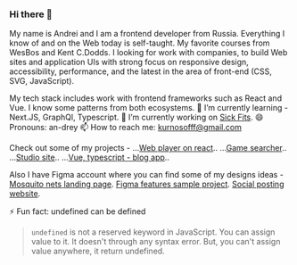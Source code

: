 ### Hi there 👋

My name is Andrei and I am a frontend developer from Russia. Everything I know of and on the Web today is self-taught. My favorite courses from WesBos and Kent C.Dodds.
I looking for work with companies, to build Web sites and application UIs with strong focus on responsive design, accessibility, performance, and the latest in the area of front-end (CSS, SVG, JavaScript).

My tech stack includes work with frontend frameworks such as React and Vue. I know some patterns from both ecosystems.
🌱 I’m currently learning - Next.JS, GraphQl, Typescript.
🔭 I’m currently working on [Sick Fits](https://github.com/andreikurnosov/sick-fits).
😄 Pronouns: an-drey
📫 How to reach me: kurnosofff@gmail.com

Check out some of my projects - 
...[Web player on react](https://github.com/andreikurnosov/react-music-player)..
...[Game searcher](https://github.com/andreikurnosov/game-website)..
...[Studio site](https://github.com/andreikurnosov/studio-site)..
...[Vue, typescript - blog app](https://github.com/andreikurnosov/vue-blog)..

Also I have Figma account where you can find some of my designs ideas - 
[Mosquito nets landing page](https://www.figma.com/file/jeBAjCclrVDYgQlFjzTaUt/Setki-Novosib).
[Figma features sample project](https://www.figma.com/file/Xduy5BUSoJ8i8yJqouWCoR/sample-project).
[Social posting website](https://www.figma.com/file/WPHDY9WBsupaDqUDOHgLQB/Social-posting-website).

⚡ Fun fact: undefined can be defined
>`undefined` is not a reserved keyword in JavaScript.
>You can assign value to it. It doesn't through any syntax error. 
>But, you can't assign value anywhere, it return undefined.
